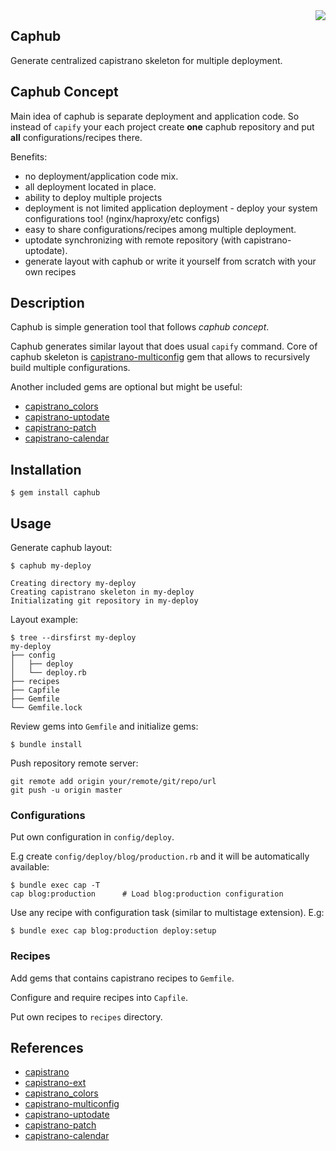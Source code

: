 <img src="https://github.com/railsware/caphub/raw/master/caphub.png" style="float:right" />

## Caphub

Generate centralized capistrano skeleton for multiple deployment.

## Caphub Concept

Main idea of caphub is separate deployment and application code. So instead of `capify` your each project create **one** caphub repository and put **all** configurations/recipes there.

Benefits:

* no deployment/application code mix.
* all deployment located in place.
* ability to deploy multiple projects
* deployment is not limited application deployment - deploy your system configurations too! (nginx/haproxy/etc configs)
* easy to share configurations/recipes among multiple deployment.
* uptodate synchronizing with remote repository (with capistrano-uptodate).
* generate layout with caphub or write it yourself from scratch with your own recipes

## Description

Caphub is simple generation tool that follows *caphub concept*.

Caphub generates similar layout that does usual `capify` command.
Core of caphub skeleton is [capistrano-multiconfig](https://github.com/railsware/capistrano-multiconfig) gem that allows to recursively build multiple configurations. 

Another included gems are optional but might be useful:

* [capistrano_colors](https://github.com/stjernstrom/capistrano_colors)
* [capistrano-uptodate](https://github.com/railsware/capistrano-uptodate/README.md)
* [capistrano-patch](https://github.com/railsware/capistrano-patch/README.md)
* [capistrano-calendar](https://github.com/railsware/capistrano-calendar/README.md)

## Installation

    $ gem install caphub

## Usage

Generate caphub layout:

    $ caphub my-deploy

    Creating directory my-deploy
    Creating capistrano skeleton in my-deploy
    Initializating git repository in my-deploy

Layout example:

    $ tree --dirsfirst my-deploy
    my-deploy
    ├── config
    │   ├── deploy
    │   └── deploy.rb
    ├── recipes
    ├── Capfile
    ├── Gemfile
    └── Gemfile.lock

Review gems into `Gemfile` and initialize gems:

    $ bundle install

Push repository remote server:

    git remote add origin your/remote/git/repo/url
    git push -u origin master

### Configurations

Put own configuration in `config/deploy`. 

E.g create `config/deploy/blog/production.rb` and it will be automatically available:

    $ bundle exec cap -T
    cap blog:production      # Load blog:production configuration

Use any recipe with configuration task (similar to multistage extension). E.g:

    $ bundle exec cap blog:production deploy:setup

### Recipes

Add gems that contains capistrano recipes to `Gemfile`.

Configure and require recipes into `Capfile`.

Put own recipes to `recipes` directory.

## References

* [capistrano](https://github.com/capistrano/capistrano)
* [capistrano-ext](https://github.com/capistrano/capistrano-ext)
* [capistrano_colors](https://github.com/stjernstrom/capistrano_colors)
* [capistrano-multiconfig](https://github.com/railsware/capistrano-multiconfig)
* [capistrano-uptodate](https://github.com/railsware/capistrano-uptodate/README.md)
* [capistrano-patch](https://github.com/railsware/capistrano-patch/README.md)
* [capistrano-calendar](https://github.com/railsware/capistrano-calendar/README.md)

